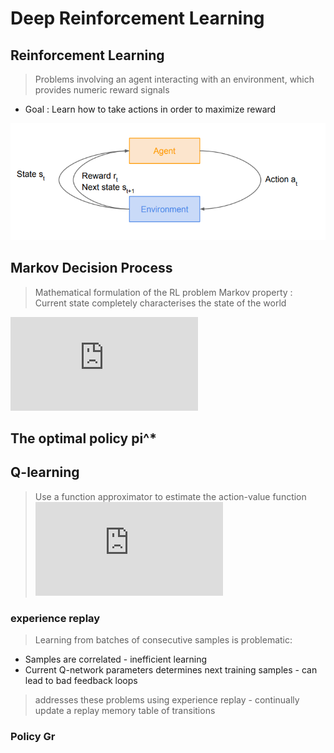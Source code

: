 # Deep Reinforcement Learning
## Reinforcement Learning
> Problems involving an agent interacting with an environment, which provides numeric reward signals
* Goal : Learn how to take actions in order to maximize reward

![graph](../img/RL_graph.PNG)

## Markov Decision Process
> Mathematical formulation of the RL problem
> Markov property : Current state completely characterises the state of the world
> 
![equation](https://latex.codecogs.com/gif.latex?%5C%5C%5Ctextrm%7BDefined%20by%20%3A%20%7D%5C%2C%28%5Cmathcal%7BS%7D%2C%20%5Cmathcal%7BA%7D%2C%20%5Cmathcal%7BR%7D%2C%20%5Cmathbb%7BP%7D%2C%20%5Cgamma%29%5C%5C%20%5Cmathcal%7BS%7D%20%3A%20%5Ctextrm%7Bsef%20of%20possible%20states%7D%20%5C%5C%20%5Cmathcal%7BA%7D%20%3A%20%5Ctextrm%7Bsef%20of%20possible%20actions%7D%20%5C%5C%20%5Cmathcal%7BR%7D%20%3A%20%5Ctextrm%7Bdistribution%20of%20reward%20given%20%28state%2C%20action%29%20pair%7D%20%5C%5C%20%5Cmathbb%7BP%7D%20%3A%20%5Ctextrm%7Btransition%20probability%20i.e.%20distribution%20over%20next%20state%20given%20%28state%2C%20action%29%20pair%7D%20%5C%5C%20%5Cgamma%20%3A%20%5Ctextrm%7Bdiscount%20factor%7D)

## The optimal policy **pi^*** 


## Q-learning
> Use a function approximator to estimate the action-value function
> ![equation](https://latex.codecogs.com/gif.latex?%5C%5CQ%28s%2C%20a%3B%5Ctheta%29%20%5Capprox%20Q%5E*%28s%2C%20a%29%5C%5C%20%5Ctheta%20%3A%20%5Ctextrm%7Bfunction%20parameters%20i.e.%20neural%20network%20weights%7D)

### experience replay
> Learning from batches of consecutive samples is problematic:
* Samples are correlated - inefficient learning
* Current Q-network parameters determines next training samples - can lead to bad feedback loops
> addresses these problems using experience replay - continually update a replay memory table of transitions

### Policy Gr
<!--stackedit_data:
eyJoaXN0b3J5IjpbNzcyMDYwNDU2LC0yNDM2MDY0NDQsLTcyMz
Y0NDI4NSwtMTkxNDg1ODM3MCw5NTE4ODI0NDYsMTY5MTIyOTE5
OCwtMTgxMTA4MjIxNywyMzM4NzI4MTBdfQ==
-->
